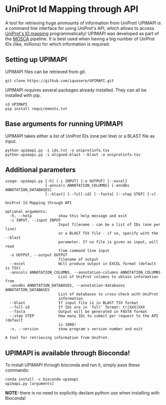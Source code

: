 # UniProt Id Mapping through API

A tool for retrieving huge ammounts of information from UniProt! 
UPIMAPI is a command line interface for using UniProt's API, which allows to access [UniProt's ID mapping](https://www.uniprot.org/uploadlists/) programmatically!
UPIMAPI was developed as part of the [MOSCA](https://github.com/iquasere/MOSCA) pipeline. It is best used when having a big number of UniProt IDs (like, millions) for which information is required.

## Setting up UPIMAPI

UPIMAPI files can be retrieved from git.
```
git clone https://github.com/iquasere/UPIMAPI.git
```

UPIMAPI requires several packages already installed. They can all be installed with pip.
```
cd UPIMAPI
pip install requirements.txt
```

## Base arguments for running UPIMAPI

UPIMAPI takes either a list of UniProt IDs (one per line) or a BLAST file as input.
```
python upimapi.py -i ids.txt -o uniprotinfo.tsv
python upimapi.py -i aligned.blast --blast -o uniprotinfo.tsv
```

## Additional parameters

```
usage: upimapi.py [-h] [-i INPUT] [-o OUTPUT] [--excel]
                  [-anncols ANNOTATION_COLUMNS] [-anndbs ANNOTATION_DATABASES]
                  [--blast] [--full-id] [--fasta] [--step STEP] [-v]

UniProt Id Mapping through API

optional arguments:
  -h, --help            show this help message and exit
  -i INPUT, --input INPUT
                        Input filename - can be a list of IDs (one per line)
                        or a BLAST TSV file - if so, specify with the --blast
                        parameter. If no file is given as input, will read
                        from command line input
  -o OUTPUT, --output OUTPUT
                        filename of output
  --excel               Will produce output in EXCEL format (default is TSV)
  -anncols ANNOTATION_COLUMNS, --annotation-columns ANNOTATION_COLUMNS
                        List of UniProt columns to obtain information from
  -anndbs ANNOTATION_DATABASES, --annotation-databases ANNOTATION_DATABASES
                        List of databases to cross-check with UniProt
                        information
  --blast               If input file is in BLAST TSV format
  --full-id             If IDs are in 'full' format: tr|XXX|XXX
  --fasta               Output will be generated in FASTA format
  --step STEP           How many IDs to submit per request to the API (default
                        is 1000)
  -v, --version         show program's version number and exit

A tool for retrieving information from UniProt.
```

## UPIMAPI is available through Bioconda!

To install UPIMAPI through bioconda and run it, simply pass these commands:
```
conda install -c bioconda upimapi
upimapi.py [arguments]
```
**NOTE:** there is no need to explicitly declare python use when installing with Bioconda!
